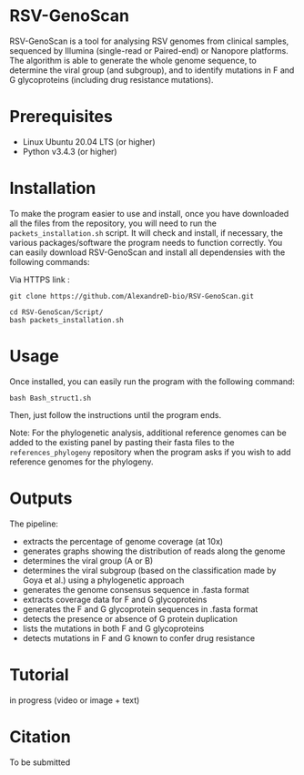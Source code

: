 # RSV-GenoScan

RSV-GenoScan is a tool for analysing RSV genomes from clinical samples, sequenced by Illumina (single-read or Paired-end) or Nanopore platforms.
The algorithm is able to generate the whole genome sequence, to determine the viral group (and subgroup), and to identify mutations in F and G glycoproteins (including drug resistance mutations).

# Prerequisites
- Linux Ubuntu 20.04 LTS (or higher)
- Python v3.4.3 (or higher)

# Installation
To make the program easier to use and install, once you have downloaded all the files from the repository, you will need to run the ``packets_installation.sh`` script. It will check and install, if necessary, the various packages/software the program needs to function correctly.
You can easily download RSV-GenoScan and install all dependensies with the following commands:

Via HTTPS link :
```
git clone https://github.com/AlexandreD-bio/RSV-GenoScan.git
```

```
cd RSV-GenoScan/Script/
bash packets_installation.sh
```

# Usage
Once installed, you can easily run the program with the following command:

```
bash Bash_struct1.sh
```

Then, just follow the instructions until the program ends.

Note: For the phylogenetic analysis, additional reference genomes can be added to the existing panel by pasting their fasta files to the ``references_phylogeny`` repository when the program asks if you wish to add reference genomes for the phylogeny. 

# Outputs
The pipeline:
- extracts the percentage of genome coverage (at 10x)
- generates graphs showing the distribution of reads along the genome
- determines the viral group (A or B)
- determines the viral subgroup (based on the classification made by Goya et al.) using a phylogenetic approach
- generates the genome consensus sequence in .fasta format
- extracts coverage data for F and G glycoproteins
- generates the F and G glycoprotein sequences in .fasta format
- detects the presence or absence of G protein duplication
- lists the mutations in both F and G glycoproteins
- detects mutations in F and G known to confer drug resistance

# Tutorial
in progress (video or image + text)

# Citation
To be submitted
